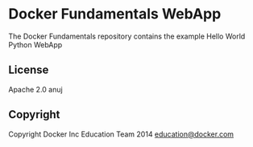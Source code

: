 Docker Fundamentals WebApp
==========================

The Docker Fundamentals repository contains the example Hello World Python WebApp

## License

Apache 2.0 anuj

## Copyright

Copyright Docker Inc Education Team 2014 <education@docker.com>
